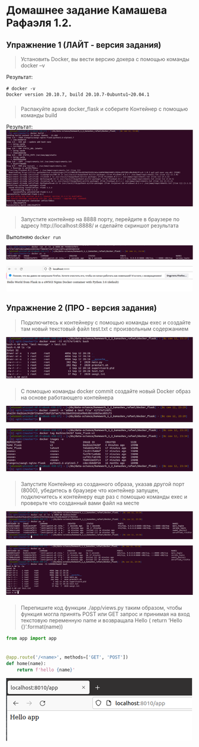 # Домашнее задание Камашева Рафаэля 1.2.
## Упражнение 1 (ЛАЙТ - версия задания)

>Установить Docker, вы вести версию докера с помощью команды docker –v

Результат:
```shell
# docker -v
Docker version 20.10.7, build 20.10.7-0ubuntu1~20.04.1
```

###
>Распакуйте  архив docker_flask и соберите Контейнер с помощью команды build

Результат:
![](assets/img.png)

###
>Запустите контейнер на 8888 порту, перейдите в браузере по адресу http://localhost:8888/ и сделайте скриншот результата

Выполняю `docker run`

![](assets/img1.png)

![](assets/img2.png)


## Упражнение 2 (ПРО - версия задания)
>Подключитесь к контейнеру с помощью команды exec и создайте 
> там новый текстовый файл test.txt с произвольным содержанием

![](assets/img3.png)

###
>С помощью команды docker commit создайте новый  Docker образ
> на основе работающего контейнера

![](assets/img4.png)

![img.png](assets/img5.png)

###
>Запустите Контейнер из созданного образа, указав другой порт (8000), 
>убедитесь в браузере что контейнер запущен, подключитесь к контейнеру еще раз
> с помощью команды exec и проверьте что созданный вами файл на месте

![](assets/img6.png)

![](assets/img7.png)

###
>Перепишите код функции ./app/views.py таким образом, чтобы функция могла 
> принять POST или GET запрос  и принимая на вход текстовую переменную name 
> и возвращала Hello <name> ( return ‘Hello {}’.format(name))

```python
from app import app


@app.route('/<name>', methods=['GET', 'POST'])
def home(name):
    return f'hello {name}'
```

![](assets/img8.png)